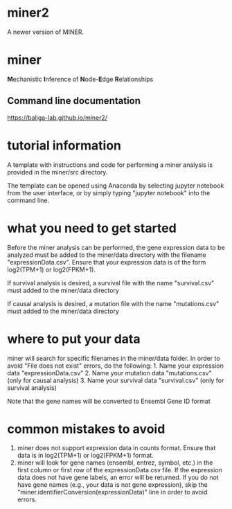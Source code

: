 # miner2

A newer version of MINER.

# miner

<b>M</b>echanistic <b>I</b>nference of <b>N</b>ode-<b>E</b>dge <b>R</b>elationships

## Command line documentation

https://baliga-lab.github.io/miner2/

# tutorial information
A template with instructions and code for performing a miner analysis is provided in the miner/src directory. 

The template can be opened using Anaconda by selecting jupyter notebook from the user interface, or by simply typing "jupyter notebook" into the command line. 

# what you need to get started
Before the miner analysis can be performed, the gene expression data to be analyzed must be added to the miner/data directory with the filename "expressionData.csv". Ensure that your expression data is of the form log2(TPM+1) or log2(FPKM+1).

If survival analysis is desired, a survival file with the name "survival.csv" must added to the miner/data directory

If causal analysis is desired, a mutation file with the name "mutations.csv" must added to the miner/data directory

# where to put your data
miner will search for specific filenames in the miner/data folder. In order to avoid "File does not exist" errors, do the following:
    1. Name your expression data "expressionData.csv"
    2. Name your mutation data "mutations.csv" (only for causal analysis)
    3. Name your survival data "survival.csv" (only for survival analysis)
   
Note that the gene names will be converted to Ensembl Gene ID format

# common mistakes to avoid
1. miner does not support expression data in counts format. Ensure that data is in log2(TPM+1) or log2(FPKM+1) format.
2. miner will look for gene names (ensembl, entrez, symbol, etc.) in the first column or first row of the expressionData.csv file. If the expression data does not have gene labels, an error will be returned. If you do not have gene names (e.g., your data is not gene expression), skip the "miner.identifierConversion(expressionData)" line in order to avoid errors. 

